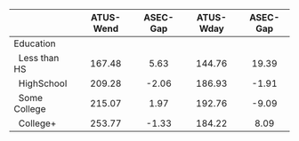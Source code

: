 
|                      |    ATUS-Wend |     ASEC-Gap |    ATUS-Wday |     ASEC-Gap |
| -------------------- | :----------: | :----------: | :----------: | :----------: |
| Education            |              |              |              |              |
| &nbsp;&nbsp;Less than HS |       167.48 |         5.63 |       144.76 |        19.39 |
| &nbsp;&nbsp;HighSchool |       209.28 |        -2.06 |       186.93 |        -1.91 |
| &nbsp;&nbsp;Some College |       215.07 |         1.97 |       192.76 |        -9.09 |
| &nbsp;&nbsp;College+ |       253.77 |        -1.33 |       184.22 |         8.09 |

